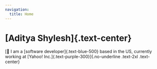 ```yaml
---
navigation:
  title: Home
---
```


# [Aditya Shylesh]{.text-center}

[👋 I am a [software developer]{.text-blue-500} based in the US, currently working at [Yahoo! Inc.]{.text-purple-300}]{.no-underline .text-2xl .text-center}

<socials></socials>

<fold>
  <template #header>
    <span class="text-gray-500 italic bold">
      more about me
    </span>
  </template>
  <template #content> 
      I am an immigrant twice over - I grew up an Indian in the middle east (Oman) & did my undergrad at the University of Michigan.
      During my time at university, my work experience has primarily been as a full-stack web developer, primarily having written and maintained large applications that use Python Flask and Ruby on Rails. In the past, I have worked at the <a href="https://adishy.com/about/ai.umich.edu">Center for Academic Innovation at the University of Michigan</a> and I have also interned at Apple.
      I am an ardent believer in technology and its potential for building a better future for humanity. I think technology's ability to do this hinges on a few key issues such as privacy, the absence of censorship and the continued expansion of the open-source philosophy - both within software development as well as in all other spheres of human creativity.
  </template>
</fold>